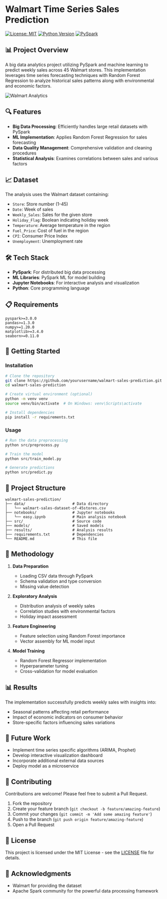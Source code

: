 # Walmart Time Series Sales Prediction

[![License: MIT](https://img.shields.io/badge/License-MIT-yellow.svg)](https://opensource.org/licenses/MIT)
[![Python Version](https://img.shields.io/badge/python-3.10-blue)](https://www.python.org/downloads/)
[![PySpark](https://img.shields.io/badge/PySpark-3.3.0-orange)](https://spark.apache.org/docs/latest/api/python/index.html)

## 📊 Project Overview

A big data analytics project utilizing PySpark and machine learning to predict weekly sales across 45 Walmart stores. This implementation leverages time series forecasting techniques with Random Forest Regression to analyze historical sales patterns along with environmental and economic factors.

![Walmart Analytics](https://img.shields.io/badge/Walmart-Analytics-blue)

## 🔍 Features

- **Big Data Processing**: Efficiently handles large retail datasets with PySpark
- **ML Implementation**: Applies Random Forest Regression for sales forecasting
- **Data Quality Management**: Comprehensive validation and cleaning procedures
- **Statistical Analysis**: Examines correlations between sales and various factors

## 📈 Dataset

The analysis uses the Walmart dataset containing:

- `Store`: Store number (1-45)
- `Date`: Week of sales
- `Weekly_Sales`: Sales for the given store
- `Holiday_Flag`: Boolean indicating holiday week
- `Temperature`: Average temperature in the region
- `Fuel_Price`: Cost of fuel in the region
- `CPI`: Consumer Price Index
- `Unemployment`: Unemployment rate

## 🛠️ Tech Stack

- **PySpark**: For distributed big data processing
- **ML Libraries**: PySpark ML for model building
- **Jupyter Notebooks**: For interactive analysis and visualization
- **Python**: Core programming language

## 📋 Requirements

```
pyspark>=3.0.0
pandas>=1.3.0
numpy>=1.20.0
matplotlib>=3.4.0
seaborn>=0.11.0
```

## 🚀 Getting Started

### Installation

```bash
# Clone the repository
git clone https://github.com/yourusername/walmart-sales-prediction.git
cd walmart-sales-prediction

# Create virtual environment (optional)
python -m venv venv
source venv/bin/activate  # On Windows: venv\Scripts\activate

# Install dependencies
pip install -r requirements.txt
```

### Usage

```bash
# Run the data preprocessing
python src/preprocess.py

# Train the model
python src/train_model.py

# Generate predictions
python src/predict.py
```

## 📁 Project Structure

```
walmart-sales-prediction/
├── data/                     # Data directory
│   └── walmart-sales-dataset-of-45stores.csv
├── notebooks/                # Jupyter notebooks
│   └── easy.ipynb            # Main analysis notebook
├── src/                      # Source code
├── models/                   # Saved models
├── results/                  # Analysis results
├── requirements.txt          # Dependencies
└── README.md                 # This file
```

## 📝 Methodology

1. **Data Preparation**
   - Loading CSV data through PySpark
   - Schema validation and type conversion
   - Missing value detection

2. **Exploratory Analysis**
   - Distribution analysis of weekly sales
   - Correlation studies with environmental factors
   - Holiday impact assessment

3. **Feature Engineering**
   - Feature selection using Random Forest importance
   - Vector assembly for ML model input

4. **Model Training**
   - Random Forest Regressor implementation
   - Hyperparameter tuning
   - Cross-validation for model evaluation

## 📊 Results

The implementation successfully predicts weekly sales with insights into:
- Seasonal patterns affecting retail performance
- Impact of economic indicators on consumer behavior
- Store-specific factors influencing sales variations

## 🔄 Future Work

- Implement time series specific algorithms (ARIMA, Prophet)
- Develop interactive visualization dashboard
- Incorporate additional external data sources
- Deploy model as a microservice

## 🤝 Contributing

Contributions are welcome! Please feel free to submit a Pull Request.

1. Fork the repository
2. Create your feature branch (`git checkout -b feature/amazing-feature`)
3. Commit your changes (`git commit -m 'Add some amazing feature'`)
4. Push to the branch (`git push origin feature/amazing-feature`)
5. Open a Pull Request

## 📄 License

This project is licensed under the MIT License - see the [LICENSE](LICENSE) file for details.

## 🙏 Acknowledgments

- Walmart for providing the dataset
- Apache Spark community for the powerful data processing framework
